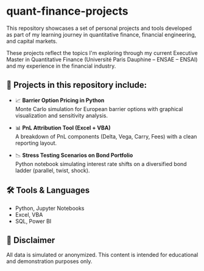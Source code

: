 # quant-finance-projects

This repository showcases a set of personal projects and tools developed as part of my learning journey in quantitative finance, financial engineering, and capital markets. 

These projects reflect the topics I'm exploring through my current Executive Master in Quantitative Finance (Université Paris Dauphine – ENSAE – ENSAI) and my experience in the financial industry.

## 🧠 Projects in this repository include:

- 📈 **Barrier Option Pricing in Python**  
  Monte Carlo simulation for European barrier options with graphical visualization and sensitivity analysis.

- 📊 **PnL Attribution Tool (Excel + VBA)**  
  A breakdown of PnL components (Delta, Vega, Carry, Fees) with a clean reporting layout.

- 📉 **Stress Testing Scenarios on Bond Portfolio**  
  Python notebook simulating interest rate shifts on a diversified bond ladder (parallel, twist, shock).

## 🛠️ Tools & Languages
- Python, Jupyter Notebooks  
- Excel, VBA  
- SQL, Power BI

## 📌 Disclaimer
All data is simulated or anonymized. This content is intended for educational and demonstration purposes only.
